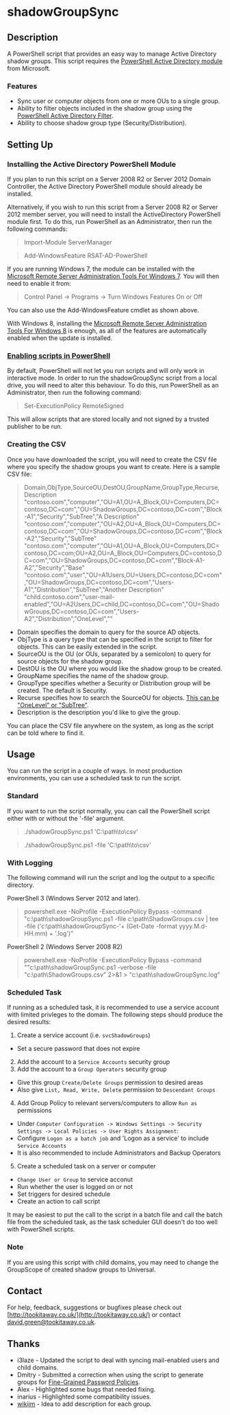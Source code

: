 shadowGroupSync
====================

Description
---------------------

A PowerShell script that provides an easy way to manage Active Directory shadow groups.
This script requires the [PowerShell Active Directory module](http://technet.microsoft.com/en-us/library/ee617195.aspx) from Microsoft.

### Features

- Sync user or computer objects from one or more OUs to a single group.
- Ability to filter objects included in the shadow group using the [PowerShell Active Directory Filter](http://technet.microsoft.com/en-us/library/hh531527).
- Ability to choose shadow group type (Security/Distribution).

Setting Up
---------------------

### Installing the Active Directory PowerShell Module

If you plan to run this script on a Server 2008 R2 or Server 2012 Domain Controller, the Active Directory PowerShell module should already be installed.

Alternatively, if you wish to run this script from a Server 2008 R2 or Server 2012 member server, you will need to install the ActiveDirectory PowerShell module first. To do this, run PowerShell as an Administrator, then run the following commands:

> Import-Module ServerManager

> Add-WindowsFeature RSAT-AD-PowerShell

If you are running Windows 7, the module can be installed with the [Microsoft Remote Server Administration Tools For Windows 7](http://www.microsoft.com/en-us/download/details.aspx?id=7887).
You will then need to enable it from:

> Control Panel -> Programs -> Turn Windows Features On or Off

You can also use the Add-WindowsFeature cmdlet as shown above.

With Windows 8, installing the [Microsoft Remote Server Administration Tools For Windows 8](http://www.microsoft.com/en-gb/download/details.aspx?id=28972) is enough, as all of the features are automatically enabled when the update is installed.

### [Enabling scripts in PowerShell](http://technet.microsoft.com/en-us/library/hh849812.aspx)

By default, PowerShell will not let you run scripts and will only work in interactive mode. In order to run the shadowGroupSync script from a local drive, you will need to alter this behaviour. To do this, run PowerShell as an Administrator, then run the following command:

> Set-ExecutionPolicy RemoteSigned

This will allow scripts that are stored locally and not signed by a trusted publisher to be run.

### Creating the CSV

Once you have downloaded the script, you will need to create the CSV file where you specify the shadow groups you want to create. Here is a sample CSV file:

> Domain,ObjType,SourceOU,DestOU,GroupName,GroupType,Recurse,Description
> "contoso.com","computer","OU=A1,OU=A_Block,OU=Computers,DC=contoso,DC=com","OU=ShadowGroups,DC=contoso,DC=com","Block-A1","Security","SubTree","A Description"
> "contoso.com","computer","OU=A2,OU=A_Block,OU=Computers,DC=contoso,DC=com","OU=ShadowGroups,DC=contoso,DC=com","Block-A2","Security","SubTree"
> "contoso.com","computer","OU=A1,OU=A_Block,OU=Computers,DC=contoso,DC=com;OU=A2,OU=A_Block,OU=Computers,DC=contoso,DC=com","OU=ShadowGroups,DC=contoso,DC=com","Block-A1-A2","Security","Base"
> "contoso.com","user","OU=A1Users,OU=Users,DC=contoso,DC=com","OU=ShadowGroups,DC=contoso,DC=com","Users-A1","Distribution","SubTree","Another Description"
> "child.contoso.com","user-mail-enabled","OU=A2Users,DC=child,DC=contoso,DC=com","OU=ShadowGroups,DC=contoso,DC=com","Users-A2","Distribution","OneLevel",""

- Domain specifies the domain to query for the source AD objects.
- ObjType is a query type that can be specified in the script to filter for objects. This can be easily extended in the script.
- SourceOU is the OU (or OUs, separated by a semicolon) to query for source objects for the shadow group.
- DestOU is the OU where you would like the shadow group to be created.
- GroupName specifies the name of the shadow group.
- GroupType specifies whether a Security or Distribution group will be created. The default is Security.
- Recurse specifies how to search the SourceOU for objects. [This can be "OneLevel" or "SubTree"](http://technet.microsoft.com/en-us/library/ee617241.aspx).
- Description is the description you'd like to give the group.

You can place the CSV file anywhere on the system, as long as the script can be told where to find it.

Usage
---------------------

You can run the script in a couple of ways. In most production environments, you can use a scheduled task to run the script.

### Standard
If you want to run the script normally, you can call the PowerShell script either with or without the '-file' argument.

> ./shadowGroupSync.ps1 'C:\path\to\csv'

> ./shadowGroupSync.ps1 -file 'C:\path\to\csv'

### With Logging
The following command will run the script and log the output to a specific directory.

PowerShell 3 (Windows Server 2012 and later).
> powershell.exe -NoProfile -ExecutionPolicy Bypass -command "c:\path\shadowGroupSync.ps1 -file c:\path\ShadowGroups.csv | tee -file ('c:\path\shadowGroupSync-'+ (Get-Date -format yyyy.M.d-HH.mm) + '.log')"

PowerShell 2 (Windows Server 2008 R2)
> powershell.exe -NoProfile -ExecutionPolicy Bypass -command ""c:\path\shadowGroupSync.ps1 -verbose -file "c:\path\ShadowGroups.csv" 2>&1 > "c:\path\shadowGroupSync.log"

### Scheduled Task

If running as a scheduled task, it is recommended to use a service account with limited privleges to the domain.
The following steps should produce the desired results:

1. Create a service account (i.e. `svcShadowGroups`)
  * Set a secure password that does not expire
2. Add the account to a `Service Accounts` security group
3. Add the account to a `Group Operators` security group
  * Give this group `Create/Delete Groups` permission to desired areas
  * Also give `List, Read, Write, Delete` permission to `Descendant Groups`
4. Add Group Policy to relevant servers/computers to allow `Run as` permissions
  * Under `Computer Configuration -> Windows Settings -> Security Settings -> Local Policies -> User Rights Assignment`:
  * Configure `Logon as a batch job` and 'Logon as a service' to include `Service Accounts`
  * It is also recommended to include Administrators and Backup Operators
5. Create a scheduled task on a server or computer
  * `Change User or Group` to service acconut
  * Run whether the user is logged on or not
  * Set triggers for desired schedule
  * Create an action to call script

It may be easiest to put the call to the script in a batch file and call the batch file from the scheduled task, as the task scheduler GUI doesn't do too well with PowerShell scripts.

### Note
If you are using this script with child domains, you may need to change the GroupScope of created shadow groups to Universal.

Contact
---------------------

For help, feedback, suggestions or bugfixes please check out [http://tookitaway.co.uk/](http://tookitaway.co.uk/) or contact david.green@tookitaway.co.uk.

Thanks
---------------------

- i3laze - Updated the script to deal with syncing mail-enabled users and child domains.
- Dmitry - Submitted a correction when using the script to generate groups for [Fine-Grained Password Policies](http://technet.microsoft.com/en-us/library/cc770394).
- Alex - Highlighted some bugs that needed fixing.
- inarius - Highlighted some compatibility issues.
- [wikijm](https://github.com/wikijm) - Idea to add description for each group.